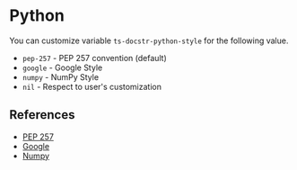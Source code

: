 # Python

You can customize variable `ts-docstr-python-style` for the following value.

* `pep-257` - PEP 257 convention (default)
* `google` - Google Style
* `numpy` - NumPy Style
* `nil` - Respect to user's customization

## References

* [PEP 257](https://www.python.org/dev/peps/pep-0257/)
* [Google](https://google.github.io/styleguide/pyguide.html)
* [Numpy](https://numpydoc.readthedocs.io/en/latest/format.html)
